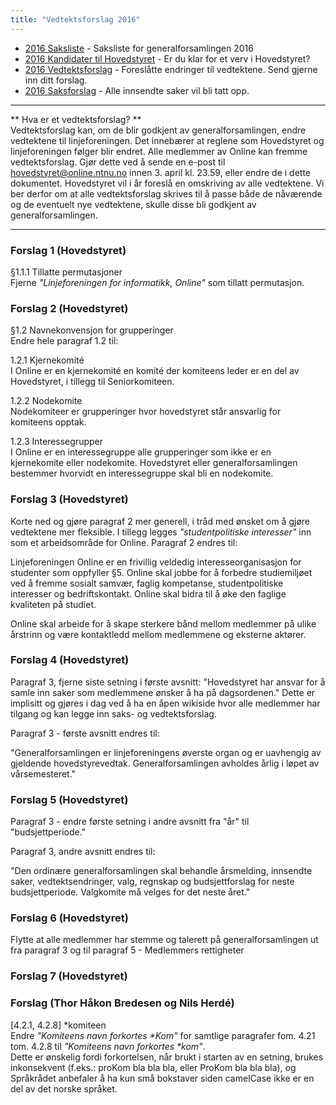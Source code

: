 ```yaml
---
title: "Vedtektsforslag 2016"
---
```


* [2016 Saksliste](/wiki/online/generalforsamlingen/2016/saksliste) - Saksliste for generalforsamlingen 2016
* [2016 Kandidater til Hovedstyret](/wiki/online/generalforsamlingen/2016/valg) - Er du klar for et verv i Hovedstyret?
* [2016 Vedtektsforslag](/wiki/online/generalforsamlingen/2016/vedtekstforslag) - Foreslåtte endringer til vedtektene. Send gjerne inn ditt forslag.
* [2016 Saksforslag](/wiki/online/generalforsamlingen/2016/saksforslag) - Alle innsendte saker vil bli tatt opp.

---

** Hva er et vedtektsforslag? **  
Vedtektsforslag kan, om de blir godkjent av generalforsamlingen, endre vedtektene til linjeforeningen. Det innebærer at reglene som Hovedstyret og linjeforeningen følger blir endret. Alle medlemmer av Online kan fremme vedtektsforslag. Gjør dette ved å sende en e-post til hovedstyret@online.ntnu.no innen 3. april kl. 23.59, eller endre de i dette dokumentet. Hovedstyret vil i år foreslå en omskriving av alle vedtektene. Vi ber derfor om at alle vedtektsforslag skrives til å passe både de nåværende og de eventuelt nye vedtektene, skulle disse bli godkjent av generalforsamlingen.

---
### Forslag 1 (Hovedstyret)
§1.1.1 Tillatte permutasjoner  
Fjerne *"Linjeforeningen for informatikk, Online"* som tillatt permutasjon.

### Forslag 2 (Hovedstyret)
§1.2 Navnekonvensjon for grupperinger  
Endre hele paragraf 1.2 til:  

1.2.1 Kjernekomité  
I Online er en kjernekomité en komité der komiteens leder er en del av Hovedstyret, i tillegg til Seniorkomiteen. 

1.2.2 Nodekomite  
Nodekomiteer er grupperinger hvor hovedstyret står ansvarlig for komiteens opptak.

1.2.3 Interessegrupper  
I Online er en interessegruppe alle grupperinger som ikke er en kjernekomite eller nodekomite. Hovedstyret eller generalforsamlingen bestemmer hvorvidt en interessegruppe skal bli en nodekomite.

### Forslag 3 (Hovedstyret)
Korte ned og gjøre paragraf 2 mer generell, i tråd med ønsket om å gjøre vedtektene mer fleksible. I tillegg legges *"studentpolitiske interesser"* inn som et arbeidsområde for Online. Paragraf 2 endres til:

Linjeforeningen Online er en frivillig veldedig interesseorganisasjon for studenter som oppfyller §5. Online skal jobbe for å forbedre studiemiljøet ved å fremme sosialt samvær, faglig kompetanse, studentpolitiske interesser og bedriftskontakt. Online skal bidra til å øke den faglige kvaliteten på studiet.

Online skal arbeide for å skape sterkere bånd mellom medlemmer på ulike årstrinn og være kontaktledd mellom medlemmene og eksterne aktører. 

### Forslag 4 (Hovedstyret)

Paragraf 3, fjerne siste setning i første avsnitt: "Hovedstyret har ansvar for å samle inn saker som medlemmene ønsker å ha på dagsordenen." Dette er implisitt og gjøres i dag ved å ha en åpen wikiside hvor alle medlemmer har tilgang og kan legge inn saks- og vedtektsforslag. 

Paragraf 3 - første avsnitt endres til: 

"Generalforsamlingen er linjeforeningens øverste organ og er uavhengig av gjeldende hovedstyrevedtak. Generalforsamlingen avholdes årlig i løpet av vårsemesteret."

### Forslag 5 (Hovedstyret)

Paragraf 3 - endre første setning i andre avsnitt fra "år" til "budsjettperiode."

Paragraf 3, andre avsnitt endres til: 

"Den ordinære generalforsamlingen skal behandle årsmelding, innsendte saker, vedtektsendringer, valg, regnskap og budsjettforslag for neste budsjettperiode.  Valgkomite må velges for det neste året."

### Forslag 6 (Hovedstyret)

Flytte at alle medlemmer har stemme og talerett på generalforsamlingen ut fra paragraf 3 og til paragraf 5 - Medlemmers rettigheter


### Forslag 7 (Hovedstyret)

### Forslag (Thor Håkon Bredesen og Nils Herdé)
[4.2.1, 4.2.8]  \*komiteen  
Endre *"Komiteens navn forkortes \*Kom"* for samtlige paragrafer fom. 4.21 tom. 4.2.8 til *"Komiteens navn forkortes \*kom"*.  
Dette er ønskelig fordi forkortelsen, når brukt i starten av en setning, brukes inkonsekvent (f.eks.: proKom bla bla bla, eller ProKom bla bla bla), og Språkrådet anbefaler å ha kun små bokstaver siden camelCase ikke er en del av det norske språket.